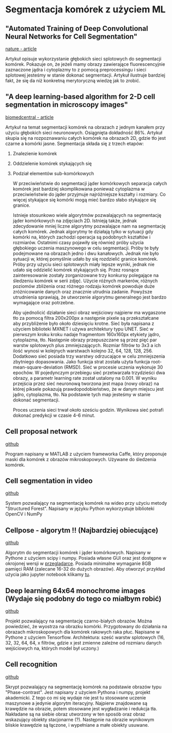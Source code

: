 # Segmentacja komórek z użyciem ML

## "Automated Training of Deep Convolutional Neural Networks for Cell Segmentation"

[nature - article](https://www.nature.com/articles/s41598-017-07599-6)

Artykuł opisuje wykorzystanie głębokich sieci splotowych do segmentacji komórek. Pokazuje on, że jeżeli mamy obrazy zawierające fluorescencyjnie  zaznaczone jądra i cytoplazmy to z pomocą preprocessingu i sieci splotowej jesteśmy w stanie dokonać segmentacji. Artykuł ilustruje bardziej fakt, że się da niż konkretną merytoryczną wiedzę jak to zrobić.

## "A deep learning-based algorithm for 2-D cell segmentation in microscopy images"

[biomedcentral - article](https://bmcbioinformatics.biomedcentral.com/articles/10.1186/s12859-018-2375-z)

Artykuł na temat segmentacji komórek na obrazach z jednym kanałem przy użyciu głębokich sieci neuronowych.
Osiągnięta dokładność 86%. Artykuł skupia się na rozpoznawaniu całych komórek na obrazach 2D, gdzie tło jest czarne a komórki jasne. Segmentacja składa się z trzech etapów:

1. Znalezienie komórek

2. Oddzielenie komórek stykających się

3. Podział elementów sub-komórkowych

   W przeciwieństwie do segmentacji jąder komórkowych separacja całych komórek jest bardziej skomplikowana ponieważ cytoplazma w przeciwieństwie do jąder przyjmuje najróżniejsze kształty i rozmiary. Co więcej stykające się  komórki mogą mieć bardzo słabo stykające się granice.

   Istnieje stosunkowo wiele algorytmów pozwalających na segmentację jąder komórkowych na zdjęciach 2D.
   Istnieją także, jednak zdecydowanie mniej liczne algorytmy pozwalające nam na segmentację całych komórek. Jednak algorytmy te działają tylko w sytuacji gdy komórki na, których zachodzi operacja są podobnych kształtów i rozmiarów. Ostatnimi czasy pojawiły się również próby użycia głębokiego uczenia maszynowego w celu segmentacji. Próby te były podejmowane na obrazach jedno i dwu kanałowych. Jednak nie było sytuacji w, której pomyślnie udało by się rozdzielić granice komórek. Próby przy użyciu sieci splotowych miały lepsze wyniki, jednak nie udało się oddzielić komórek stykających się. Przez rosnące zainteresowanie zostały zorganizowane trzy konkursy polegające na śledzeniu komórek w serii zdjęć. Użycie różnych markerów, różnych poziomów zbliżenia oraz różnego rodzaju komórek powoduje duże zróżnicowanie danych oraz znacznie utrudnia zadanie. Powyższe utrudnienia sprawiają, że utworzenie algorytmu generalnego jest bardzo wymagające oraz potrzebne. 

   Aby ujednolicić działanie sieci obraz wejściowy najpierw ma wygaszone tło za pomocą filtra 200x200px a następnie pixele są przekształcane aby przybliżenie było około dziesięciu krotne. Sieć była napisana z użyciem biblioteki MXNET i używa architektury typu UNET. Sieć w pierwszym kroku kroku nadaje fragmentom 160x160px etykiety jądro, cytoplazma, tło. Następnie obrazy przepuszczane są przez pięć par warstw splotowych plus zmniejszających. Rozmiar filtrów to 3x3 a ich ilość wynosi w kolejnych warstwach kolejno 32, 64, 128, 128, 256. Dodatkowo sieć posiada trzy warstwy odrzucające w celu zmniejszenia zbytniego dopasowania. Jako funkcja strat została użyta funkcja root-mean-square-deviation (RMSD). Sieć w procesie uczenia wykonuje 30 epochów. W pojedynczym przebiegu sieć przetwarzała trzydzieści dwa obrazy, a parametr learning rate został ustalony na 0.001. W wyniku przejścia przez sieć neuronową tworzona jest mapa (nowy obraz) na której piksele pokazują prawdopodobieństwo, że w danym miejscu jest jądro, cytoplazma, tło. Na podstawie tych map jesteśmy w stanie dokonać segmentacji.

   Proces uczenia sieci trwał około sześciu godzin. Wynikowa sieć potrafi dokonać predykcji w czasie 4-6 minut.

## Cell proposal network

[github](https://github.com/SaadUllahAkram/cpn)

Program napisany w MATLAB z użyciem frameworka Caffe, który proponuje maski dla komórek z obrazów mikroskopowych. Używane do śledzenia komórek. 

## Cell segmentation in video

[github](https://github.com/iitmcvg/Cell-Segmentation)

System pozwalający na segmentację komórek na wideo przy użyciu metody "Structured Forest". Napisany w języku Python wykorzystuje biblioteki OpenCV i NumPy

## Cellpose - algorytm !! (Najbardziej obiecujące)

[github](https://github.com/MouseLand/cellpose)

Algorytm do segmentacji komórek i jąder komórkowych. Napisany w Pythone z użyciem scipy i numpy. Posiada własne GUI oraz jest dostępne w okrojonej wersji w [przeglądarce](http://www.cellpose.org/). Posiada minimalne wymaganie 8GB pamięci RAM (zalecane 16-32 do dużych obrazów). Aby otworzyć przykład użycia jako jupyter notebook klikamy [tu](https://colab.research.google.com/github/MouseLand/cellpose/blob/master/notebooks/run_cellpose.ipynb).

## Deep learning 64x64 monochrome images (Wydaje się podobny do tego co miałbym robić)

[github](https://github.com/bomri/deep_cell_segmentation)

Projekt pozwalający na segmentację czarno-białych obrazów. Można powiedzieć, że wyostrza na obrazku komórki. Przygotowany do działania na obrazach mikroskopowych dla komórek rakowych raka płuc. Napisane w Pythone z użyciem Tensorflow. Architektura: sześć warstw splotowych (16, 32, 32, 64, 64, x filtrów, gdzie x jest zmienne zależne od rozmiaru danych wejściowych na, których model był uczony.)

## Cell recognition

[github](https://github.com/UmutSahinSE/CellRecognition)

Skrypt pozwalający na segmentację komórek na podstawie obrazów typu "Phase-contrast". Jest napisany z użyciem Pythona i numpy, projekt akademicki. Z tego co mi się wydaje nie jest tu stosowane uczenie maszynowe a jedynie algorytm iteracyjny. Najpierw znajdowane są krawędzie na obrazie, potem stosowane jest wygładzanie i redukcja tła. Nakładane są na siebie obraz utworzony w ten sposób oraz obraz wskazujący obiekty stacjonarne (?). Następnie na obrazie wynikowym bliskie krawędzie są łączone, i wypełniane a małe obiekty usuwane.

